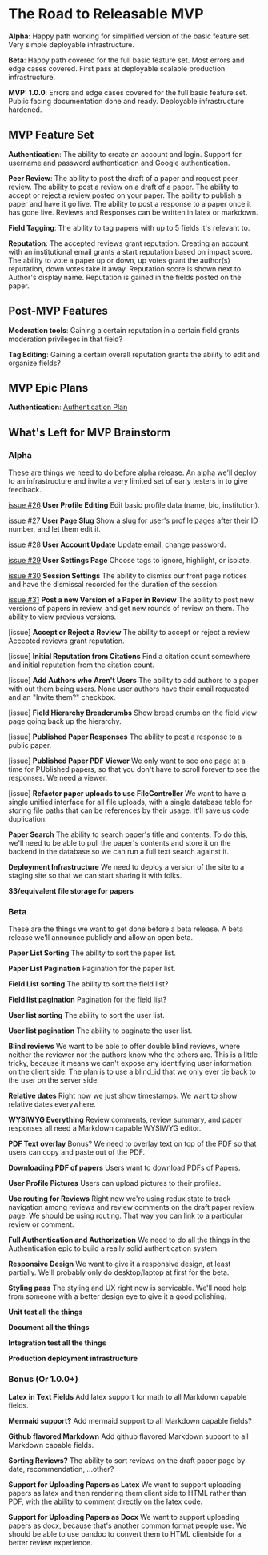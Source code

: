 # The Road to Releasable MVP

**Alpha**: Happy path working for simplified version of the basic feature set.
Very simple deployable infrastructure.

**Beta**: Happy path covered for the full basic feature set. Most errors and
edge cases covered. First pass at deployable scalable production
infrastructure.

**MVP: 1.0.0**: Errors and edge cases covered for the full basic feature set. Public
facing documentation done and ready.  Deployable infrastructure hardened.

## MVP Feature Set

**Authentication**: The ability to create an account and login.  Support for
username and password authentication and Google authentication.

**Peer Review**: The ability to post the draft of a paper and request peer
review.  The ability to post a review on a draft of a paper.  The ability to
accept or reject a review posted on your paper.  The ability to publish a paper
and have it go live.  The ability to post a response to a paper once it has
gone live. Reviews and Responses can be written in latex or markdown.

**Field Tagging**: The ability to tag papers with up to 5 fields it's relevant to.

**Reputation**: The accepted reviews grant reputation.  Creating an account
with an institutional email grants a start reputation based on impact score.
The ability to vote a paper up or down, up votes grant the author(s)
reputation, down votes take it away.  Reputation score is shown next to
Author's display name.  Reputation is gained in the fields posted on the paper.

## Post-MVP Features

**Moderation tools**: Gaining a certain reputation in a certain field grants
moderation privileges in that field?

**Tag Editing**: Gaining a certain overall reputation grants the ability to
edit and organize fields?

## MVP Epic Plans

**Authentication**: [Authentication Plan](./authentication.md)

## What's Left for MVP Brainstorm

### Alpha 

These are things we need to do before alpha release.  An alpha we'll deploy to
an infrastructure and invite a very limited set of early testers in to give
feedback.

[issue #26](https://github.com/danielBingham/peerreview/issues/26) **User Profile Editing** Edit basic profile data (name, bio, institution).

[issue #27](https://github.com/danielBingham/peerreview/issues/27) **User Page Slug** Show a slug for user's profile pages after their ID number,
and let them edit it.

[issue #28](https://github.com/danielBingham/peerreview/issues/28) **User Account Update** Update email, change password.

[issue #29](https://github.com/danielBingham/peerreview/issues/29) **User Settings Page** Choose tags to ignore, highlight, or isolate.

[issue #30](https://github.com/danielBingham/peerreview/issues/30) **Session Settings** The ability to dismiss our front page notices and have the
dismissal recorded for the duration of the session.

[issue #31](https://github.com/danielBingham/peerreview/issues/31) **Post a new Version of a Paper in Review** The ability to post new versions of
papers in review, and get new rounds of review on them. The ability to view
previous versions.

[issue] **Accept or Reject a Review** The ability to accept or reject a review.
Accepted reviews grant reputation.

[issue] **Initial Reputation from Citations** Find a citation count somewhere and
initial reputation from the citation count.

[issue] **Add Authors who Aren't Users** The ability to add authors to a paper with out
them being users.  None user authors have their email requested and an "Invite
them?" checkbox.

[issue] **Field Hierarchy Breadcrumbs** Show bread crumbs on the field view page going
back up the hierarchy.

[issue] **Published Paper Responses** The ability to post a response to a public paper.

[issue] **Published Paper PDF Viewer** We only want to see one page at a time for
PUblished papers, so that you don't have to scroll forever to see the
responses.  We need a viewer.

[issue] **Refactor paper uploads to use FileController**  We want to have a single
unified interface for all file uploads, with a single database table for
storing file paths that can be references by their usage.  It'll save us code
duplication.

**Paper Search** The ability to search paper's title and contents. To do this,
we'll need to be able to pull the paper's contents and store it on the backend
in the database so we can run a full text search against it.

**Deployment Infrastructure**  We need to deploy a version of the site to a
staging site so that we can start sharing it with folks.

**S3/equivalent file storage for papers**

### Beta

These are the things we want to get done before a beta release.  A beta release
we'll announce publicly and allow an open beta.

**Paper List Sorting**  The ability to sort the paper list.

**Paper List Pagination** Pagination for the paper list.

**Field List sorting** The ability to sort the field list?

**Field list pagination** Pagination for the field list?

**User list sorting** The ability to sort the user list.

**User list pagination** The ability to paginate the user list.

**Blind reviews** We want to be able to offer double blind reviews, where
neither the reviewer nor the authors know who the others are.  This is a little
tricky, because it means we can't expose any identifying user information on
the client side.  The plan is to use a blind_id that we only ever tie back to
the user on the server side.

**Relative dates** Right now we just show timestamps.  We want to show relative
dates everywhere.

**WYSIWYG Everything** Review comments, review summary, and paper responses all
need a Markdown capable WYSIWYG editor.

**PDF Text overlay** Bonus?  We need to overlay text on top of the PDF so that
users can copy and paste out of the PDF.

**Downloading PDF of papers** Users want to download PDFs of Papers.

**User Profile Pictures** Users can upload pictures to their profiles.

**Use routing for Reviews** Right now we're using redux state to track
navigation among reviews and review comments on the draft paper review page.
We should be using routing.  That way you can link to a particular review or
comment.

**Full Authentication and Authorization**  We need to do all the things in the
Authentication epic to build a really solid authentication system.

**Responsive Design**  We want to give it a responsive design, at least
partially.  We'll probably only do desktop/laptop at first for the beta.

**Styling pass**  The styling and UX right now is servicable.  We'll need help
from someone with a better design eye to give it a good polishing.

**Unit test all the things**

**Document all the things**

**Integration test all the things**

**Production deployment infrastructure**

### Bonus (Or 1.0.0+)

**Latex in Text Fields** Add latex support for math to all Markdown capable fields.

**Mermaid support?** Add mermaid support to all Markdown capable fields?

**Github flavored Markdown** Add github flavored Markdown support to all Markdown capable fields.

**Sorting Reviews?** The ability to sort reviews on the draft paper page by date, recommendation, ...other?

**Support for Uploading Papers as Latex** We want to support uploading papers
as latex and then rendering them client side to HTML rather than PDF, with the
ability to comment directly on the latex code.

**Support for Uploading Papers as Docx** We want to support uploading papers as
docx, because that's another common format people use.  We should be able to
use pandoc to convert them to HTML clientside for a better review experience.
